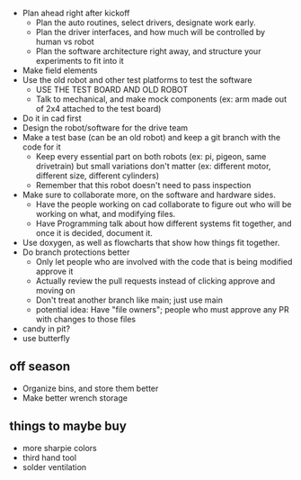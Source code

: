 - Plan ahead right after kickoff
  - Plan the auto routines, select drivers, designate work early. 
  - Plan the driver interfaces, and how much will be controlled by human vs robot
  - Plan the software architecture right away, and structure your experiments to fit into it
- Make field elements
- Use the old robot and other test platforms to test the software
  - USE THE TEST BOARD AND OLD ROBOT
  - Talk to mechanical, and make mock components (ex: arm made out of 2x4 attached to the test board)
- Do it in cad first
- Design the robot/software for the drive team
- Make a test base (can be an old robot) and keep a git branch with the code for it
  - Keep every essential part on both robots (ex: pi, pigeon, same drivetrain) but small variations don't matter (ex: different motor, different size, different cylinders)
  - Remember that this robot doesn't need to pass inspection 
- Make sure to collaborate more, on the software and hardware sides. 
  - Have the people working on cad collaborate to figure out who will be working on what, and modifying files. 
  - Have Programming talk about how different systems fit together, and once it is decided, document it. 
- Use doxygen, as well as flowcharts that show how things fit together. 
- Do branch protections better
  - Only let people who are involved with the code that is being modified approve it
  - Actually review the pull requests instead of clicking approve and moving on
  - Don't treat another branch like main; just use main
  - potential idea: Have "file owners"; people who must approve any PR with changes to those files
- candy in pit?
- use butterfly


## off season
- Organize bins, and store them better
- Make better wrench storage


## things to maybe buy
- more sharpie colors
- third hand tool
- solder ventilation 
